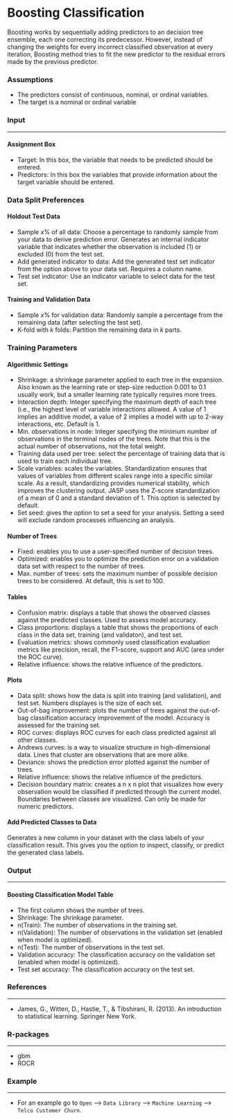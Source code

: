 Boosting Classification
==========================

Boosting works by sequentially adding predictors to an decision tree ensemble, each one correcting its predecessor. However, instead of changing the weights for every incorrect classified observation at every iteration, Boosting method tries to fit the new predictor to the residual errors made by the previous predictor.

### Assumptions
- The predictors consist of continuous, nominal, or ordinal variables.
- The target is a nominal or ordinal variable

### Input 
-------
#### Assignment Box 
- Target: In this box, the variable that needs to be predicted should be entered. 
- Predictors: In this box the variables that provide information about the target variable should be entered. 

### Data Split Preferences
#### Holdout Test Data
- Sample *x*% of all data: Choose a percentage to randomly sample from your data to derive prediction error. Generates an internal indicator variable that indicates whether the observation is included (1) or excluded (0) from the test set.
- Add generated indicator to data: Add the generated test set indicator from the option above to your data set. Requires a column name.
- Test set indicator: Use an indicator variable to select data for the test set.

#### Training and Validation Data
- Sample *x*% for validation data: Randomly sample a percentage from the remaining data (after selecting the test set).
- K-fold with *k* folds: Partition the remaining data in *k* parts.

### Training Parameters 
#### Algorithmic Settings
- Shrinkage: a shrinkage parameter applied to each tree in the expansion. Also known as the learning rate or step-size reduction 0.001 to 0.1 usually work, but a smaller learning rate typically requires more trees.
- Interaction depth: Integer specifying the maximum depth of each tree (i.e., the highest level of variable interactions allowed. A value of 1 implies an additive model, a value of 2 implies a model with up to 2-way interactions, etc. Default is 1.
- Min. observations in node: Integer specifying the minimum number of observations in the terminal nodes of the trees. Note that this is the actual number of observations, not the total weight.
- Training data used per tree: select the percentage of training data that is used to train each individual tree.
- Scale variables: scales the variables. Standardization ensures that values of variables from different scales range into a specific similar scale. As a result, standardizing provides numerical stability, which improves the clustering output. JASP uses the Z-score standardization of a mean of 0 and a standard deviation of 1. This option is selected by default.
- Set seed: gives the option to set a seed for your analysis. Setting a seed will exclude random processes influencing an analysis.

#### Number of Trees
- Fixed: enables you to use a user-specified number of decision trees. 
- Optimized: enables you to optimize the prediction error on a validation data set with respect to the number of trees. 
- Max. number of trees: sets the maximum number of possible decision trees to be considered. At default, this is set to 100.

#### Tables  
- Confusion matrix: displays a table that shows the observed classes against the predicted classes. Used to assess model accuracy.
- Class proportions: displays a table that shows the proportions of each class in the data set, training (and validaton), and test set.
- Evaluation metrics: shows commonly used classification evaluation metrics like precision, recall, the F1-score, support and AUC (area under the ROC curve).
- Relative influence: shows the relative influence of the predictors.

#### Plots
- Data split: shows how the data is split into training (and validation), and test set. Numbers displayes is the size of each set.
- Out-of-bag improvement: plots the number of trees against the out-of-bag classification accuracy improvement of the model. Accuracy is assessed for the training set.
- ROC curves: displays ROC curves for each class predicted against all other classes.
- Andrews curves: is a way to visualize structure in high-dimensional data. Lines that cluster are observations that are more alike. 
- Deviance: shows the prediction error plotted against the number of trees.
- Relative influence: shows the relative influence of the predictors.
- Decision boundary matrix: creates a n x n plot that visualizes how every observation would be classified if predicted through the current model. Boundaries between classes are visualized. Can only be made for numeric predictors.

#### Add Predicted Classes to Data
Generates a new column in your dataset with the class labels of your classification result. This gives you the option to inspect, classify, or predict the generated class labels.

### Output
-------

#### Boosting Classification Model Table
- The first column shows the number of trees.
- Shrinkage: The shrinkage parameter.
- n(Train): The number of observations in the training set.
- n(Validation): The number of observations in the validation set (enabled when model is optimized).
- n(Test): The number of observations in the test set.
- Validation accuracy: The classification accuracy on the validation set (enabled when model is optimized).
- Test set accuracy: The classification accuracy on the test set.

### References
-------
- James, G., Witten, D., Hastie, T., & Tibshirani, R. (2013). An introduction to statistical learning. Springer New York.

### R-packages 
--- 
- gbm
- ROCR


### Example 
--- 
- For an example go to `Open` --> `Data Library` --> `Machine Learning` --> `Telco Customer Churn`.  

